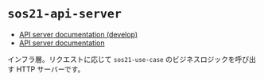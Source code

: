 # `sos21-api-server`

- [API server documentation (develop)](https://sohosai.github.io/sos21-backend/develop/api-server.html)
- [API server documentation](https://sohosai.github.io/sos21-backend/api-server.html)

インフラ層。リクエストに応じて `sos21-use-case` のビジネスロジックを呼び出す HTTP サーバーです。
